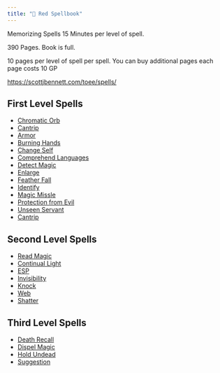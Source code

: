 ```yaml
---
title: "📕 Red Spellbook"
---
```


Memorizing Spells 15 Minutes per level of spell.

390 Pages. Book is full. 

10 pages per level of spell per spell. You can buy additional pages each page costs 10 GP

https://scottjbennett.com/toee/spells/

## First Level Spells

- [Chromatic Orb](https://scottjbennett.com/toee/spells/#chromatic-orb)
- [Cantrip](https://scottjbennett.com/toee/spells/#cantrip)
- [Armor](https://scottjbennett.com/toee/spells/#armor)
- [Burning Hands](https://scottjbennett.com/toee/spells/#burning-hands)
- [Change Self](https://scottjbennett.com/toee/spells/#change-self)
- [Comprehend Languages](https://scottjbennett.com/toee/spells/#comprehend-languages)
- [Detect Magic](https://scottjbennett.com/toee/spells/#detect-magic)
- [Enlarge](https://scottjbennett.com/toee/spells/#enlarge)
- [Feather Fall](https://scottjbennett.com/toee/spells/#feather-fall)
- [Identify](https://scottjbennett.com/toee/spells/#identify)
- [Magic Missle](https://scottjbennett.com/toee/spells/#magic-missile)
- [Protection from Evil](https://scottjbennett.com/toee/spells/#protection-from-evil)
- [Unseen Servant](https://scottjbennett.com/toee/spells/#unseen-servant)
- [Cantrip](https://scottjbennett.com/toee/spells/#cantrip)

## Second Level Spells

- [Read Magic](https://scottjbennett.com/toee/spells/#read-magic)
- [Continual Light](https://scottjbennett.com/toee/spells/#continual-light) 
- [ESP](https://scottjbennett.com/toee/spells/#esp) 
- [Invisibility](https://scottjbennett.com/toee/spells/#invisibility) 
- [Knock](https://scottjbennett.com/toee/spells/#knock) 
- [Web](https://scottjbennett.com/toee/spells/#web)
- [Shatter](https://scottjbennett.com/toee/spells/#shatter)

## Third Level Spells

 - [Death Recall](https://scottjbennett.com/toee/spells/#death-recall) 
 - [Dispel Magic](https://scottjbennett.com/toee/spells/#dispel-magic) 
 - [Hold Undead](https://scottjbennett.com/toee/spells/#hold-undead) 
 - [Suggestion](https://scottjbennett.com/toee/spells/#suggestion) 